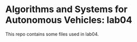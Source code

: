 # Algorithms and Systems for Autonomous Vehicles: lab04
This repo contains some files used in lab04.
